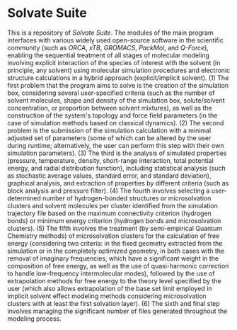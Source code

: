 # Solvate Suite

This is a repository of _Solvate Suite_. The modules of the main program interfaces with various widely used open-source software in the scientific community (such as _ORCA_, _xTB_, _GROMACS_, _PackMol_, and _Q-Force_), enabling the sequential treatment of all stages of molecular modeling involving explicit interaction of the species of interest with the solvent (in principle, any solvent) using molecular simulation procedures and electronic structure calculations in a hybrid approach (explicit/implicit solvent). (1) The first problem that the program aims to solve is the creation of the simulation box, considering several user-specified criteria (such as the number of solvent molecules, shape and density of the simulation box, solute/solvent concentration, or proportion between solvent mixtures), as well as the construction of the system's topology and force field parameters (in the case of simulation methods based on classical dynamics). (2) The second problem is the submission of the simulation calculation with a minimal adjusted set of parameters (some of which can be altered by the user during runtime; alternatively, the user can perform this step with their own simulation parameters). (3) The third is the analysis of simulated properties (pressure, temperature, density, short-range interaction, total potential energy, and radial distribution function), including statistical analysis (such as stochastic average values, standard error, and standard deviation), graphical analysis, and extraction of properties by different criteria (such as block analysis and pressure filter). (4) The fourth involves selecting a user-determined number of hydrogen-bonded structures or microsolvation clusters and solvent molecules per cluster identified from the simulation trajectory file based on the maximum connectivity criterion (hydrogen bonds) or minimum energy criterion (hydrogen bonds and microsolvation clusters). (5) The fifth involves the treatment (by semi-empirical Quantum Chemistry methods) of microsolvation clusters for the calculation of free energy (considering two criteria: in the fixed geometry extracted from the simulation or in the completely optimized geometry, in both cases with the removal of imaginary frequencies, which have a significant weight in the composition of free energy, as well as the use of quasi-harmonic correction to handle low-frequency intermolecular modes), followed by the use of extrapolation methods for free energy to the theory level specified by the user (which also allows extrapolation of the base set limit employed in implicit solvent effect modeling methods considering microsolvation clusters with at least the first solvation layer). (6) The sixth and final step involves managing the significant number of files generated throughout the modeling process.
